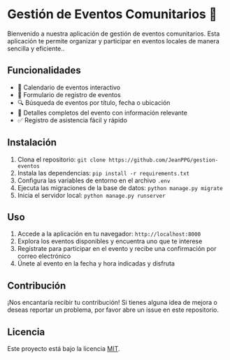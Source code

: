 # Gestión de Eventos Comunitarios 🎉

Bienvenido a nuestra aplicación de gestión de eventos comunitarios. Esta aplicación te permite organizar y participar en
eventos locales de manera sencilla y eficiente..

## Funcionalidades

- 📅 Calendario de eventos interactivo
- 📝 Formulario de registro de eventos
- 🔍 Búsqueda de eventos por título, fecha o ubicación
- 📌 Detalles completos del evento con información relevante
- ✅ Registro de asistencia fácil y rápido

## Instalación

1. Clona el repositorio: `git clone https://github.com/JeanPPG/gestion-eventos`
2. Instala las dependencias: `pip install -r requirements.txt`
3. Configura las variables de entorno en el archivo `.env`
4. Ejecuta las migraciones de la base de datos: `python manage.py migrate`
5. Inicia el servidor local: `python manage.py runserver`

## Uso

1. Accede a la aplicación en tu navegador: `http://localhost:8000`
2. Explora los eventos disponibles y encuentra uno que te interese
3. Regístrate para participar en el evento y recibe una confirmación por correo electrónico
4. Únete al evento en la fecha y hora indicadas y disfruta

## Contribución

¡Nos encantaría recibir tu contribución! Si tienes alguna idea de mejora o deseas reportar un problema, por favor abre
un issue en este repositorio.

## Licencia

Este proyecto está bajo la licencia [MIT](LICENSE).
